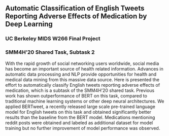 ## Automatic Classification of English Tweets Reporting Adverse Effects of Medication by Deep Learning

### UC Berkeley MIDS W266 Final Project
### SMM4H’20 Shared Task, Subtask 2
With the rapid growth of social networking users worldwide, social media has become an important source of health related information. Advances in automatic data processing and NLP provide opportunities for health and medical data mining from this massive data source. Here is presented the effort to automatically classify English tweets reporting adverse effects of medication, which is a subtask of the SMM4H’20 shared task. Previous work has shown outperformance of BERT on this task, compared to traditional machine learning systems or other deep neural architectures. We applied BERTweet, a recently released large scale pre-trained language model for English tweets on this task and obtained significantly better results than the baseline from the BERT model. Medications mentioning reddit posts were obtained and labeled as additional dataset for model training but no further improvement of model performance was observed.
